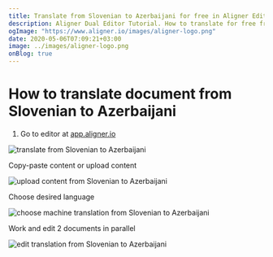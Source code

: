 ```yaml
---
title: Translate from Slovenian to Azerbaijani for free in Aligner Editor
description: Aligner Dual Editor Tutorial. How to translate for free from Slovenian to Azerbaijani. Aligner is multilingual document management platform. 
ogImage: "https://www.aligner.io/images/aligner-logo.png"
date: 2020-05-06T07:09:21+03:00
image: ../images/aligner-logo.png
onBlog: true
---
```


# How to translate document from Slovenian to Azerbaijani

1. Go to editor at [app.aligner.io](https://app.aligner.io "Aligner App web page")

![translate from Slovenian to Azerbaijani](../aligner-blank-editor.png "translate from Slovenian to Azerbaijani")

Copy-paste content or upload content

![upload content from Slovenian to Azerbaijani](../aligner-uploaded-document.png "upload content from Slovenian to Azerbaijani")

Choose desired language

![choose machine translation from Slovenian to Azerbaijani](../aligner-language-dropdown.png "choose machine translation from Slovenian to Azerbaijani")

Work and edit 2 documents in parallel

![edit translation from Slovenian to Azerbaijani](../aligner-double-sitded-editor.png "edit translation from Slovenian to Azerbaijani")

